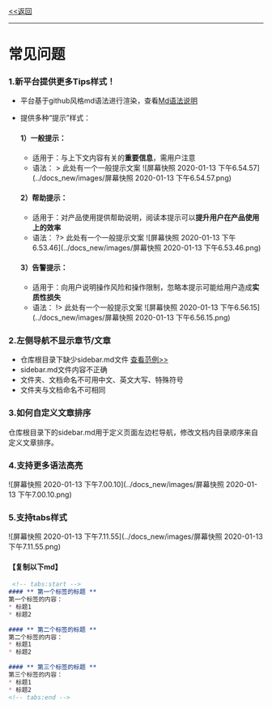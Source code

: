 [<<返回](https://leaishere.github.io/docs_new/)

------

# 常见问题

### 1.新平台提供更多Tips样式！

* 平台基于github风格md语法进行渲染，查看[Md语法说明](https://www.jianshu.com/p/40ba812dd973)  

* 提供多种“提示”样式：

  

  #### 1）一般提示：

  - 适用于：与上下文内容有关的**重要信息**，需用户注意
  - 语法： > 此处有一个一般提示文案 ![屏幕快照 2020-01-13 下午6.54.57](../docs_new/images/屏幕快照 2020-01-13 下午6.54.57.png)
  
  

  #### 	2）帮助提示：

  * 适用于：对产品使用提供帮助说明，阅读本提示可以**提升用户在产品使用上的效率**
  * 语法： ?> 此处有一个一般提示文案 ![屏幕快照 2020-01-13 下午6.53.46](../docs_new/images/屏幕快照 2020-01-13 下午6.53.46.png)
  
  #### 3）告警提示：
  
  * 适用于：向用户说明操作风险和操作限制，忽略本提示可能给用户造成**实质性损失**
  * 语法： !> 此处有一个一般提示文案 ![屏幕快照 2020-01-13 下午6.56.15](../docs_new/images/屏幕快照 2020-01-13 下午6.56.15.png)

### 2.左侧导航不显示章节/文章

- 仓库根目录下缺少sidebar.md文件 [查看范例>>](sidebar范例)
- sidebar.md文件内容不正确
- 文件夹、文档命名不可用中文、英文大写、特殊符号
- 文件夹与文档命名不可相同

### 3.如何自定义文章排序

仓库根目录下的sidebar.md用于定义页面左边栏导航，修改文档内目录顺序来自定义文章排序。

### 4.支持更多语法高亮

![屏幕快照 2020-01-13 下午7.00.10](../docs_new/images/屏幕快照 2020-01-13 下午7.00.10.png)

### 5.支持tabs样式

![屏幕快照 2020-01-13 下午7.11.55](../docs_new/images/屏幕快照 2020-01-13 下午7.11.55.png)

#### 【复制以下md】

```markdown
 <!-- tabs:start -->
#### ** 第一个标签的标题 **
第一个标签的内容：
* 标题1
* 标题2
    
#### ** 第二个标签的标题 **
第二个标签的内容：
* 标题1
* 标题2
    
#### ** 第三个标签的标题 **
第三个标签的内容：
* 标题1
* 标题2
<!-- tabs:end -->
```

　

